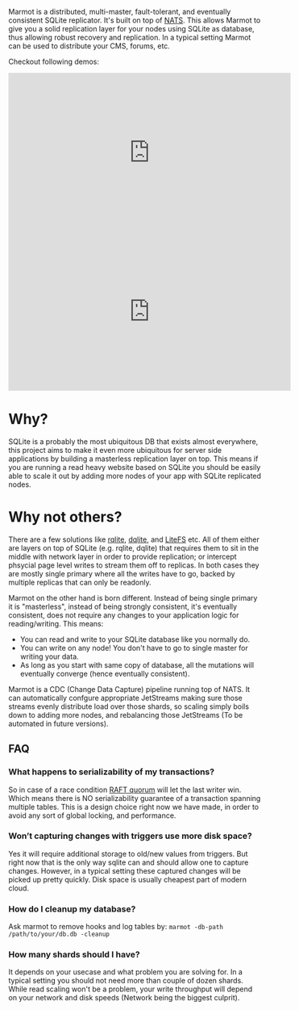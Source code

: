Marmot is a distributed, multi-master, fault-tolerant, and eventually consistent SQLite replicator. It's built on top of [NATS](https://nats.io/). This
allows Marmot to give you a solid replication layer for your nodes using SQLite as database, thus allowing robust recovery and replication. In a 
typical setting Marmot can be used to distribute your CMS, forums, etc. 

Checkout following demos:

<iframe width="560" height="315" src="https://www.youtube.com/embed/GQ5x8pc9vuI" title="YouTube video player" frameborder="0" allow="accelerometer; autoplay; clipboard-write; encrypted-media; gyroscope; picture-in-picture" allowfullscreen></iframe>

<iframe width="560" height="315" src="https://www.youtube.com/embed/QqZl61bJ9BA" title="YouTube video player" frameborder="0" allow="accelerometer; autoplay; clipboard-write; encrypted-media; gyroscope; picture-in-picture" allowfullscreen></iframe>

# Why?

SQLite is a probably the most ubiquitous DB that exists almost everywhere, this project aims to make it even more ubiquitous for server 
side applications by building a masterless replication layer on top. This means if you are running a read heavy website based on SQLite 
you should be easily able to scale it out by adding more nodes of your app with SQLite replicated nodes. 

# Why not others?

There are a few solutions like [rqlite](https://github.com/rqlite/rqlite), [dqlite](https://dqlite.io/), and 
[LiteFS](https://github.com/superfly/litefs) etc. All of them either are layers on top of SQLite (e.g. 
rqlite, dqlite) that requires them to sit in the middle with network layer in order to provide 
replication; or intercept phsycial page level writes to stream them off to replicas. In both
cases they are mostly single primary where all the writes have to go, backed by multiple 
replicas that can only be readonly. 

Marmot on the other hand is born different. Instead of being single primary it is "masterless", instead of being strongly consistent, 
it's eventually consistent, does not require any changes to your application logic for reading/writing. This means:

 - You can read and write to your SQLite database like you normally do.
 - You can write on any node! You don't have to go to single master for writing your data.
 - As long as you start with same copy of database, all the mutations will eventually converge (hence eventually consistent).

Marmot is a CDC (Change Data Capture) pipeline running top of NATS. It can automatically confgure appropriate JetStreams making sure 
those streams evenly distribute load over those shards, so scaling simply boils down to adding more nodes, and rebalancing 
those JetStreams (To be automated in future versions). 

## FAQ

### What happens to serializability of my transactions?

So in case of a race condition [RAFT quorum](https://docs.nats.io/running-a-nats-service/configuration/clustering/jetstream_clustering#raft) 
will let the last writer win. Which means there is NO serializability guarantee of a transaction spanning multiple tables. This is a design 
choice right now we have made, in order to avoid any sort of global locking, and performance. 

### Won’t capturing changes with triggers use more disk space?

Yes it will require additional storage to old/new values from triggers. But right now that is the only way sqlite can and should allow one to capture changes. However, in a typical setting these captured changes will be picked up pretty quickly. Disk space is usually cheapest part of modern cloud.

### How do I cleanup my database?

Ask marmot to remove hooks and log tables by:
`marmot -db-path /path/to/your/db.db -cleanup`

### How many shards should I have?

It depends on your usecase and what problem you are solving for. In a typical setting you should not need more than couple of dozen shards. While read scaling won't be a problem, your write throughput will depend on your network and
disk speeds (Network being the biggest culprit).
